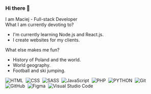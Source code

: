 ### Hi there 👋
I am Maciej - Full-stack Developer <br>
What I am currently devoting to?
<ul>
  <li>
    I'm currently learning Node.js and React.js.
  </li>
  <li>
I create websites for my clients.
  </li>
</ul>
What else makes me fun?
<ul>
  <li>History of Poland and the world.</li>
  <li>World geography.</li>
  <li>Football and ski jumping.</li>
</ul>


![HTML](https://img.shields.io/badge/HTML5-E34F26.svg?style=for-the-badge&logo=HTML5&logoColor=white)&nbsp;
![CSS](https://img.shields.io/badge/CSS3-1572B6.svg?style=for-the-badge&logo=CSS3&logoColor=white)&nbsp;
![SASS](https://img.shields.io/badge/Sass-CC6699.svg?style=for-the-badge&logo=Sass&logoColor=white)&nbsp;
![JavaScript](https://img.shields.io/badge/JavaScript-F7DF1E.svg?style=for-the-badge&logo=JavaScript&logoColor=black)&nbsp;
![PHP](https://img.shields.io/badge/PHP-19263A.svg?style=for-the-badge&logo=PHP&logoColor=white)&nbsp;
![PYTHON](https://img.shields.io/badge/Python-royalblue.svg?style=for-the-badge&logo=Python&logoColor=white)&nbsp;
![Git](https://img.shields.io/badge/Git-F05032.svg?style=for-the-badge&logo=Git&logoColor=white)&nbsp;
![GitHub](https://img.shields.io/badge/GitHub-181717.svg?style=for-the-badge&logo=GitHub&logoColor=white)&nbsp;
![Figma](https://img.shields.io/badge/Figma-B803FF.svg?style=for-the-badge&logo=Figma&logoColor=white)&nbsp;
![Visual Studio Code](https://img.shields.io/badge/Visual%20Studio%20Code-007ACC.svg?style=for-the-badge&logo=Visual-Studio-Code&logoColor=white)&nbsp;
